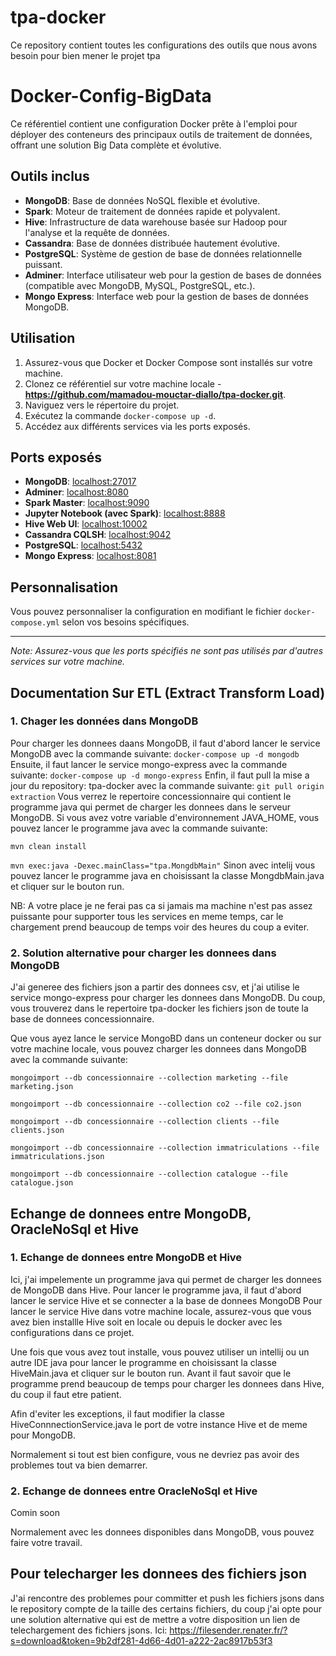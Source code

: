 # tpa-docker
Ce repository contient toutes les configurations des outils que nous avons besoin pour bien mener le projet tpa

# Docker-Config-BigData

Ce référentiel contient une configuration Docker prête à l'emploi pour déployer des conteneurs des principaux outils de traitement de données, offrant une solution Big Data complète et évolutive.

## Outils inclus

- **MongoDB**: Base de données NoSQL flexible et évolutive.
- **Spark**: Moteur de traitement de données rapide et polyvalent.
- **Hive**: Infrastructure de data warehouse basée sur Hadoop pour l'analyse et la requête de données.
- **Cassandra**: Base de données distribuée hautement évolutive.
- **PostgreSQL**: Système de gestion de base de données relationnelle puissant.
- **Adminer**: Interface utilisateur web pour la gestion de bases de données (compatible avec MongoDB, MySQL, PostgreSQL, etc.).
- **Mongo Express**: Interface web pour la gestion de bases de données MongoDB.

## Utilisation

1. Assurez-vous que Docker et Docker Compose sont installés sur votre machine.
2. Clonez ce référentiel sur votre machine locale - **https://github.com/mamadou-mouctar-diallo/tpa-docker.git**.
3. Naviguez vers le répertoire du projet.
4. Exécutez la commande `docker-compose up -d`.
5. Accédez aux différents services via les ports exposés.

## Ports exposés

- **MongoDB**: [localhost:27017](http://localhost:27017)
- **Adminer**: [localhost:8080](http://localhost:8080)
- **Spark Master**: [localhost:9090](http://localhost:9090)
- **Jupyter Notebook (avec Spark)**: [localhost:8888](http://localhost:8888)
- **Hive Web UI**: [localhost:10002](http://localhost:10002)
- **Cassandra CQLSH**: [localhost:9042](http://localhost:9042)
- **PostgreSQL**: [localhost:5432](http://localhost:5432)
- **Mongo Express**: [localhost:8081](http://localhost:8081)

## Personnalisation

Vous pouvez personnaliser la configuration en modifiant le fichier `docker-compose.yml` selon vos besoins spécifiques.

---

*Note: Assurez-vous que les ports spécifiés ne sont pas utilisés par d'autres services sur votre machine.*

## Documentation Sur ETL (Extract Transform Load)

### 1. Chager les données dans MongoDB
Pour charger les donnees daans MongoDB, il faut d'abord lancer le service MongoDB avec la commande suivante:
```docker-compose up -d mongodb```
Ensuite, il faut lancer le service mongo-express avec la commande suivante:
```docker-compose up -d mongo-express```
Enfin, il faut pull la mise a jour du repository: tpa-docker avec la commande suivante:
```git pull origin extraction```
Vous verrez le repertoire concessionnaire qui contient le programme java qui permet de charger les donnees dans le serveur MongoDB.
Si vous avez votre variable d'environnement JAVA_HOME, vous pouvez lancer le programme java avec la commande suivante:

```mvn clean install```

```mvn exec:java -Dexec.mainClass="tpa.MongdbMain"```
Sinon avec intelij vous pouvez lancer le programme java en choisissant la classe MongdbMain.java et cliquer sur le bouton run.

NB: A votre place je ne ferai pas ca si jamais ma machine n'est pas assez puissante pour supporter tous les services en meme temps, car le chargement prend beaucoup de temps voir des heures du coup a eviter.

### 2. Solution alternative pour charger les donnees dans MongoDB
J'ai generee des fichiers json a partir des donnees csv, et j'ai utilise le service mongo-express pour charger les donnees dans MongoDB. Du coup, vous trouverez dans le repertoire tpa-docker les fichiers json de toute la base de donnees concessionnaire.

Que vous ayez lance le service MongoBD dans un conteneur docker ou sur votre machine locale, vous pouvez charger les donnees dans MongoDB avec la commande suivante:

```mongoimport --db concessionnaire --collection marketing --file marketing.json```

```mongoimport --db concessionnaire --collection co2 --file co2.json```

```mongoimport --db concessionnaire --collection clients --file clients.json```

```mongoimport --db concessionnaire --collection immatriculations --file immatriculations.json```

```mongoimport --db concessionnaire --collection catalogue --file catalogue.json```

## Echange de donnees entre MongoDB, OracleNoSql et Hive
### 1. Echange de donnees entre MongoDB et Hive
Ici, j'ai impelemente un programme java qui permet de charger les donnees de MongoDB dans Hive. Pour lancer le programme java, il faut d'abord lancer le service Hive et se connecter a la base de donnees MongoDB
Pour lancer le service Hive dans votre machine locale, assurez-vous que vous avez bien installle Hive soit en locale ou depuis le docker avec les configurations dans ce projet.

Une fois que vous avez tout installe, vous pouvez utiliser un intellij ou un autre IDE java pour lancer le programme en choisissant la classe HiveMain.java et cliquer sur le bouton run.
Avant il faut savoir que le programme prend beaucoup de temps pour charger les donnees dans Hive, du coup il faut etre patient.

Afin d'eviter les exceptions, il faut modifier la classe HiveConnnectionService.java le port de votre instance Hive et de meme pour MongoDB.

Normalement si tout est bien configure, vous ne devriez pas avoir des problemes tout va bien demarrer.
### 2. Echange de donnees entre OracleNoSql et Hive
Comin soon

Normalement avec les donnees disponibles dans MongoDB, vous pouvez faire votre travail.

## Pour telecharger les donnees des fichiers json
J'ai rencontre des problemes pour committer et push les fichiers jsons dans le repository compte de la taille des certains fichiers,
du coup j'ai opte pour une solution alternative qui est de mettre a votre disposition un lien de telechargement des fichiers jsons.
Ici: https://filesender.renater.fr/?s=download&token=9b2df281-4d66-4d01-a222-2ac8917b53f3
